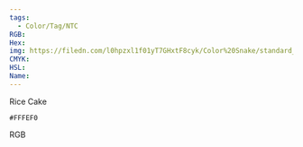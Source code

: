 ```yaml
---
tags:
  - Color/Tag/NTC
RGB:
Hex:
img: https://filedn.com/l0hpzxl1f01yT7GHxtF8cyk/Color%20Snake/standard_csv_to_svg//FFFEF0.svg
CMYK:
HSL:
Name:
---
```

Rice Cake
```palette
#FFFEF0
```
RGB
